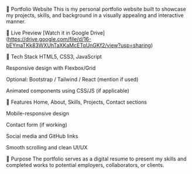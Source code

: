 📁 Portfolio Website
This is my personal portfolio website built to showcase my projects, skills, and background in a visually appealing and interactive manner.

🔗 Live Preview [Watch it in Google Drive]
(https://drive.google.com/file/d/16-bEYmaTKk83WXUhTaXKaMcETqUnGKf2/view?usp=sharing)

🚀 Tech Stack
HTML5, CSS3, JavaScript

Responsive design with Flexbox/Grid

Optional: Bootstrap / Tailwind / React (mention if used)

Animated components using CSS/JS (if applicable)

🧩 Features
Home, About, Skills, Projects, Contact sections

Mobile-responsive design

Contact form (if working)

Social media and GitHub links

Smooth scrolling and clean UI/UX

📌 Purpose
The portfolio serves as a digital resume to present my skills and completed works to potential employers, collaborators, or clients.

